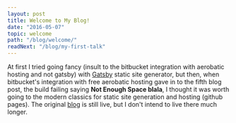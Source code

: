 ```yaml
---
layout: post
title: Welcome to My Blog!
date: "2016-05-07"
topic: welcome
path: "/blog/welcome/"
readNext: "/blog/my-first-talk"
---
```


At first I tried going fancy (insult to the bitbucket integration with aerobatic hosting and not gatsby) with [Gatsby](https://github.com/gatsbyjs/gatsby) static site generator, but then, when bitbucket's integration with free aerobatic hosting gave in to the fifth blog post, the build failing saying **Not Enough Space blala**, I thought it was worth going to the modern classics for static site generation and hosting (github pages). The original [blog](https://gdad-s-river.com) is still live, but I don't intend to live there much longer.
